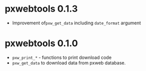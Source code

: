 # pxwebtools 0.1.3

* Improvement of`pxw_get_data` including `date_format` argument 


# pxwebtools 0.1.0

* `pxw_print_*` - functions to print download code
* `pxw_get_data` to download data from pxweb database.



